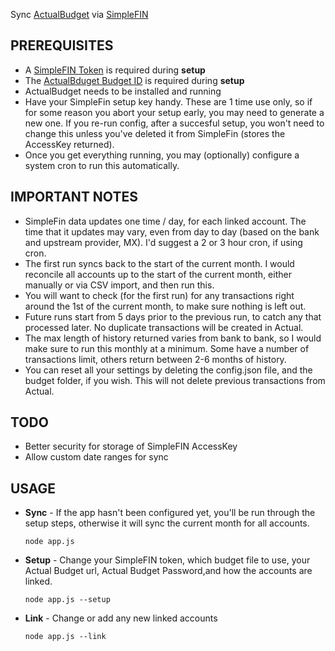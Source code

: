 Sync [ActualBudget](https://actualbudget.com/) via [SimpleFIN](https://beta-bridge.simplefin.org/)
## PREREQUISITES
  - A [SimpleFIN Token](https://beta-bridge.simplefin.org/) is required during **setup**
  - The [ActualBduget Budget ID](https://actualbudget.com/docs/developers/using-the-API/#getting-started) is required during **setup**
  - ActualBudget needs to be installed and running
  - Have your SimpleFin setup key handy. These are 1 time use only, so if for some reason you abort your setup early, you may need to generate a new one. If you re-run config, after a succesful setup, you won't need to change this unless you've deleted it from SimpleFin (stores the AccessKey returned).
  - Once you get everything running, you may (optionally) configure a system cron to run this automatically.

## IMPORTANT NOTES
 - SimpleFin data updates one time / day, for each linked account. The time that it updates may vary, even from day to day (based on the bank and upstream provider, MX). I'd suggest a 2 or 3 hour cron, if using cron.
 - The first run syncs back to the start of the current month. I would reconcile all accounts up to the start of the current month, either manually or via CSV import, and then run this.
 - You will want to check (for the first run) for any transactions right around the 1st of the current month, to make sure nothing is left out.
 - Future runs start from 5 days prior to the previous run, to catch any that processed later. No duplicate transactions will be created in Actual.
 - The max length of history returned varies from bank to bank, so I would make sure to run this monthly at a minimum. Some have a number of transactions limit, others return between 2-6 months of history.
 - You can reset all your settings by deleting the config.json file, and the budget folder, if you wish. This will not delete previous transactions from Actual.

## TODO
 - Better security for storage of SimpleFIN AccessKey
 - Allow custom date ranges for sync
 
## USAGE
  - **Sync** - If the app hasn't been configured yet, you'll be run through the setup steps, otherwise it will sync the current month for all accounts. 
    ```
    node app.js
    ```

  - **Setup** - Change your SimpleFIN token, which budget file to use, your Actual Budget url, Actual Budget Password,and how the accounts are linked. 
    ```
    node app.js --setup
    ```

  - **Link** - Change or add any new linked accounts 
    ```
    node app.js --link
    ```
